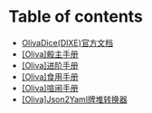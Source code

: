 # Table of contents

* [OlivaDice(DIXE)官方文档](README.md)
* [[Oliva]骰主手册](Oliva_Master_Manual.md)
* [[Oliva]进阶手册](OlivaDice.md)
* [[Oliva]食用手册](Cook_Manual.md)
* [[Oliva]喧闹手册](Chaos_Manual.md)
* [[Oliva]Json2Yaml牌堆转换器](Json2Yaml.md)

